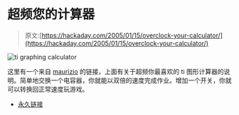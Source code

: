 # 超频您的计算器

> 原文:[https://hackaday.com/2005/01/15/overclock-your-calculator/](https://hackaday.com/2005/01/15/overclock-your-calculator/)

![ti graphing calculator](img/29128f57aece96f8486e1b728ea4c128.png)

这里有一个来自 [maurizio](http://www.retechnologies.org/) 的链接，上面有关于超频你最喜欢的 ti 图形计算器的说明。简单地交换一个电容器，你就能以双倍的速度完成作业。增加一个开关，你就可以转换回正常速度玩游戏。

*   [永久链接](http://richfiles.solarbotics.net/Turbo.html)